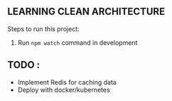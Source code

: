 ## LEARNING CLEAN ARCHITECTURE

Steps to run this project:

1. Run `npm watch` command in development

## TODO :

- Implement Redis for caching data
- Deploy with docker/kubernetes
